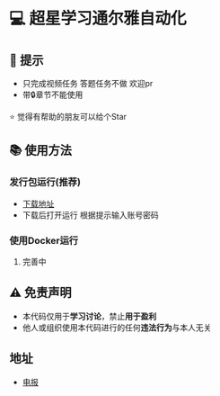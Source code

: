# :computer: 超星学习通尔雅自动化

## :hammer: 提示
 - 只完成视频任务 答题任务不做 欢迎pr
 - 带:lock:章节不能使用

 
:star: 觉得有帮助的朋友可以给个Star

## :books: 使用方法

### 发行包运行(推荐)
- [下载地址](https://github.com/uncle-light/chaoxing/releases)
- 下载后打开运行 根据提示输入账号密码


### 使用Docker运行
1. 完善中


## :warning: 免责声明  
  
- 本代码仅用于**学习讨论**，禁止**用于盈利**  
- 他人或组织使用本代码进行的任何**违法行为**与本人无关  

## 地址
- [电报](https://t.me/+ezFiFyW3LUM2MmM9)
